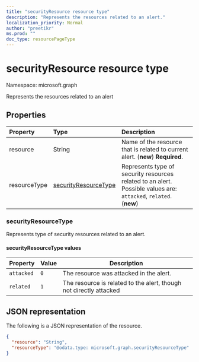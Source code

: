 ```yaml
---
title: "securityResource resource type"
description: "Represents the resources related to an alert."
localization_priority: Normal
author: "preetikr"
ms.prod: ""
doc_type: resourcePageType
---
```


# securityResource resource type

Namespace: microsoft.graph

Represents the resources related to an alert

## Properties

| Property   | Type|Description|
|:---------------|:--------|:----------|
|resource|String|Name of the resource that is related to current alert. (**new**) **Required**.|
|resourceType|[securityResourceType](#securityresourcetype)|Represents type of security resources related to an alert. Possible values are: `attacked`, `related`. (**new**)|

### securityResourceType

Represents type of security resources related to an alert.

#### securityResourceType values

|Property|Value|Description|
|-|-|-|
|`attacked`|`0`|The resource was attacked in the alert.|
|`related`|`1`|The resource is related to the alert, though not directly attacked|

## JSON representation

The following is a JSON representation of the resource.

<!-- {
  "blockType": "resource",
  "optionalProperties": [
  ],
  "@odata.type": "microsoft.graph.securityResource"
}-->

```json
{
  "resource": "String",
  "resourceType": "@odata.type: microsoft.graph.securityResourceType"
}
```

<!-- uuid: 8fcb5dbc-d5aa-4681-8e31-b001d5168d79
2015-10-25 14:57:30 UTC -->
<!-- {
  "type": "#page.annotation",
  "description": "securityResource resource",
  "keywords": "",
  "section": "documentation",
  "tocPath": ""
}-->

